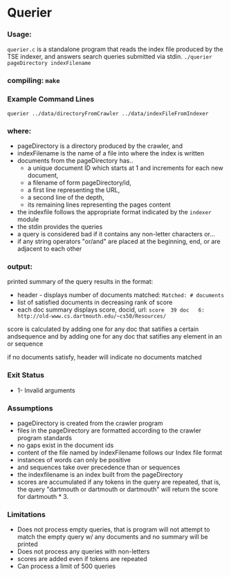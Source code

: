 # Querier
### Usage:
  `querier.c` is a standalone program that reads the index file produced by the
  TSE indexer, and answers search queries submitted via stdin.
  `./querier pageDirectory indexFilename`

### compiling: `make`

### Example Command Lines
`querier ../data/directoryFromCrawler ../data/indexFileFromIndexer`

### where:
  * pageDirectory is a directory produced by the crawler, and
  * indexFilename is the name of a file into where the index is written
  * documents from the pageDirectory has..
    * a unique document ID which starts at 1 and increments for each new document,
    * a filename of form pageDirectory/id,
    * a first line representing the URL,
    * a second line of the depth,
    * its remaining lines representing the pages content
  * the indexfile follows the appropriate format indicated by the `indexer` module
  * the stdin provides the queries
  * a query is considered bad if it contains any non-letter characters or...
  * if any string operators "or/and" are placed at the beginning, end, or are adjacent to each other
   

### output:
  printed summary of the query results in the format:
  * header - displays number of documents matched: `Matched: # documents`
  * list of satisfied documents in decreasing rank of score
  * each doc summary displays score, docid, url: `score  39 doc   6: http://old-www.cs.dartmouth.edu/~cs50/Resources/`

  score is calculated by adding one for any doc that satifies a certain andsequence
  and by adding one for any doc that satifies any element in an or sequence

  if no documents satisfy, header will indicate no documents matched

### Exit Status
* 1- Invalid arguments

### Assumptions
  * pageDirectory is created from the crawler program
  * files in the pageDirectory are formatted according to the crawler program
    standards
  * no gaps exist in the document ids
  * content of the file named by indexFilename follows our Index file format
  * instances of words can only be positive
  * and sequences take over precedence than or sequences
  * the indexfilename is an index built from the pageDirectory
  * scores are accumulated if any tokens in the query are repeated, that is, the query
    "dartmouth or dartmouth or dartmouth" will return the score for dartmouth * 3.

### Limitations
  * Does not process empty queries, that is program will not attempt to match
    the empty query w/ any documents and no summary will be printed
  * Does not process any queries with non-letters
  * scores are added even if tokens are repeated
  * Can process a limit of 500 queries 
